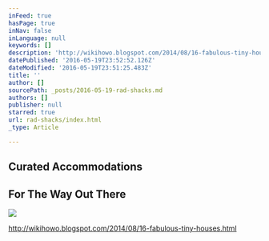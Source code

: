 ```yaml
---
inFeed: true
hasPage: true
inNav: false
inLanguage: null
keywords: []
description: 'http://wikihowo.blogspot.com/2014/08/16-fabulous-tiny-houses.html'
datePublished: '2016-05-19T23:52:52.126Z'
dateModified: '2016-05-19T23:51:25.483Z'
title: ''
author: []
sourcePath: _posts/2016-05-19-rad-shacks.md
authors: []
publisher: null
starred: true
url: rad-shacks/index.html
_type: Article

---
```

## Curated Accommodations 

## For The Way Out There
![](https://the-grid-user-content.s3-us-west-2.amazonaws.com/34199c80-9132-4629-a9cc-671b5690b930.jpg)

http://wikihowo.blogspot.com/2014/08/16-fabulous-tiny-houses.html